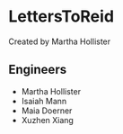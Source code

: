 # LettersToReid
Created by Martha Hollister

## Engineers
- Martha Hollister
- Isaiah Mann
- Maia Doerner
- Xuzhen Xiang
